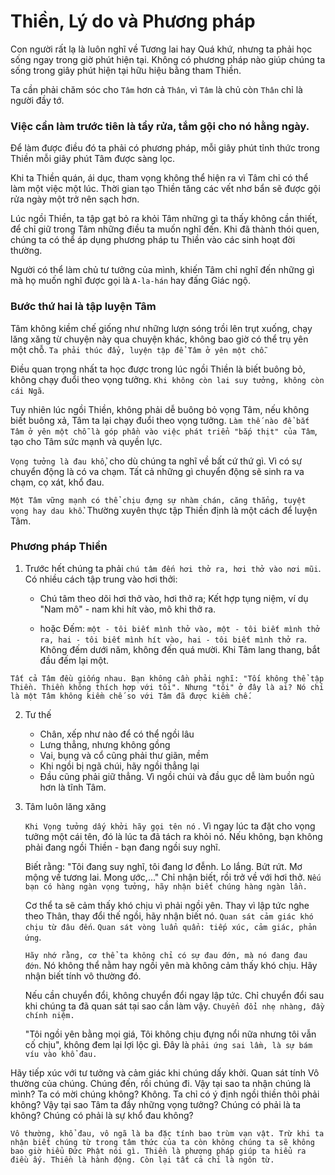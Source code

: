 # Thiền, Lý do và Phương pháp


Con người rất lạ là luôn nghĩ về Tương lai hay Quá khứ, nhưng ta phải học sống ngay trong giờ phút hiện tại. Không có phương pháp nào giúp chúng ta sống trong giây phút hiện tại hữu hiệu bằng tham Thiền.

Ta cần phải chăm sóc cho `Tâm` hơn cả `Thân`, vì `Tâm` là chủ còn `Thân` chỉ là người đầy tớ.

### Việc cần làm trước tiên là tẩy rửa, tắm gội cho nó hằng ngày.

Để làm được điều đó ta phải có phương pháp, mỗi giây phút tỉnh thức trong Thiền mỗi giây phút Tâm được sàng lọc.

Khi ta Thiền quán, ái dục, tham vọng không thể hiện ra vì Tâm chỉ có thể làm một việc một lúc. Thời gian tạo Thiền tăng các vết nhơ bẩn sẽ được gội rửa ngày một trở nên sạch hơn.

Lúc ngồi Thiền, ta tập gạt bỏ ra khỏi Tâm những gì ta thấy không cần thiết, để chỉ giữ trong Tâm những điều ta muốn nghĩ đến. Khi đã thành thói quen, chúng ta có thể áp dụng phương pháp tu Thiền vào các sinh hoạt đời thường.

Người có thể làm chủ tư tưởng của mình, khiến Tâm chỉ nghĩ đến những gì mà họ muốn nghĩ được gọi là `A-la-hán` hay đấng Giác ngộ.

### Bước thứ hai là tập luyện Tâm

Tâm không kiềm chế giống như những lượn sóng trồi lên trụt xuống, chạy lăng xăng từ chuyện này qua chuyện khác, không bao giờ có thể trụ yên một chỗ. `Ta phải thúc đẩy, luyện tập để Tâm ở yên một chỗ`.

Điều quan trọng nhất ta học được trong lúc ngồi Thiền là biết buông bỏ, không chạy đuổi theo vọng tưởng. `Khi không còn lai suy tưởng, không còn cái Ngã`.

Tuy nhiên lúc ngồi Thiền, không phải dễ buông bỏ vọng Tâm, nếu không biết buông xả, Tâm ta lại chạy đuổi theo vọng tưởng. `Làm thế nào để bắt Tâm ở yên một chỗ là góp phần vào việc phát triển "bắp thịt" của Tâm`, tạo cho Tâm sức mạnh và quyền lực.

`Vọng tưởng là đau khổ`, cho dù chúng ta nghĩ về bất cứ thứ gì. Vì có sự chuyển động là có va chạm.  Tất cả những gì chuyển động sẽ sinh ra va chạm, cọ xát, khổ đau.

`Một Tâm vững mạnh có thể chịu đựng sự nhàm chán, căng thẳng, tuyệt vọng hay dau khổ`. Thường xuyên thực tập Thiền định là một cách để luyện Tâm.

### Phương pháp Thiền

1. Trước hết chúng ta phải `chú tâm đến hơi thở ra, hơi thở vào nơi mũi`. Có nhiều cách tập trung vào hơi thởi:

	- Chú tâm theo dõi hơi thở vào, hơi thở ra; Kết hợp tụng niệm, ví dụ "Nam mô" - nam khi hít vào, mô khi thở ra.
	
	- hoặc Đếm: `một - tôi biết mình thở vào, một - tôi biết mình thở ra, hai - tôi biết mình hít vào, hai - tôi biết mình thở ra`. Không đếm dưới năm, không đến quá mười. Khi Tâm lang thang, bắt đầu đếm lại một.
	
``` 
Tất cả Tâm đều giống nhau. Bạn không cần phải nghĩ: "Tối không thể tập Thiền. Thiền không thích hợp với tôi". Nhưng "tôi" ở đây là ai? Nó chỉ là một Tâm không kiềm chế so với Tâm đã được kiềm chế.
```

2. Tư thế

	- Chân, xếp như nào để có thể ngồi lâu
	- Lưng thẳng, nhưng không gồng
	- Vai, bụng và cổ cũng phải thư giãn, mềm
	- Khi ngồi bị ngã chúi, hãy ngồi thẳng lại
	- Đầu cũng phải giữ thẳng. Vì ngồi chúi và đầu gục dễ làm buồn ngủ hơn là tĩnh Tâm.

3. Tâm luôn lăng xăng

	`Khi Vọng tưởng dấy khởi hãy gọi tên nó` . Vì ngay lúc ta đặt cho vọng tưởng một cái tên, đó là lúc ta đã tách ra khỏi nó. Nếu không, bạn không phải đang ngồi Thiền - bạn đang ngồi suy nghĩ.
	
	Biết rằng: "Tôi đang suy nghĩ, tôi đang lơ đễnh. Lo lắng. Bứt rứt. Mơ mộng về tương lai. Mong ước,..." Chỉ nhận biết, rồi trở về với hơi thở. `Nếu bạn có hàng ngàn vọng tưởng, hãy nhận biết chúng hàng ngàn lần.`

	Cơ thể ta sẽ cảm thấy khó chịu vì phải ngồi yên. Thay vì lập tức nghe theo Thân, thay đổi thế ngồi, hãy nhận biết nó. `Quan sát cảm giác khó chịu từ đâu đến`.  `Quan sát vòng luẩn quẩn: tiếp xúc, cảm giác, phản ứng`.

	`Hãy nhớ rằng, cơ thể ta không chỉ có sự đau đớn, mà nó đang đau đớn`. Nó không thể nằm hay ngồi yên mà không cảm thấy khó chịu. Hãy nhận biết tính vô thường đó.

	Nếu cần chuyển đổi, không chuyển đổi ngay lập tức. Chỉ chuyển đổi sau khi chúng ta đã quan sát tại sao cần làm vậy. `Chuyển đổi nhẹ nhàng, đầy chính niệm.`

	"Tôi ngồi yên bằng mọi giá, Tôi không chịu đựng nổi nữa nhưng tôi vẫn cố chịu", không đem lại lợi lộc gì. Đây là `phải ứng sai lầm, là sự bám víu vào khổ đau.`

>
Hãy tiếp xúc với tư tưởng và cảm giác khi chúng dấy khởi. Quan sát tính Vô thường của chúng. Chúng đến, rồi chúng đi. Vậy tại sao ta nhận chúng là mình? Ta có mời chúng không? Không. Ta chỉ có ý định ngồi thiền thôi phải không? Vậy tại sao Tâm ta đầy những vọng tưởng? Chúng có phải là ta không? Chúng có phải là sự khổ đau không?	

```
Vô thường, khổ đau, vô ngã là ba đặc tính bao trùm vạn vật. Trừ khi ta nhận biết chúng từ trong tâm thức của ta còn không chúng ta sẽ không bao giờ hiểu Đức Phật nói gì. Thiền là phương pháp giúp ta hiểu ra điều ấy. Thiền là hành động. Còn lại tất cả chỉ là ngôn từ.
```



